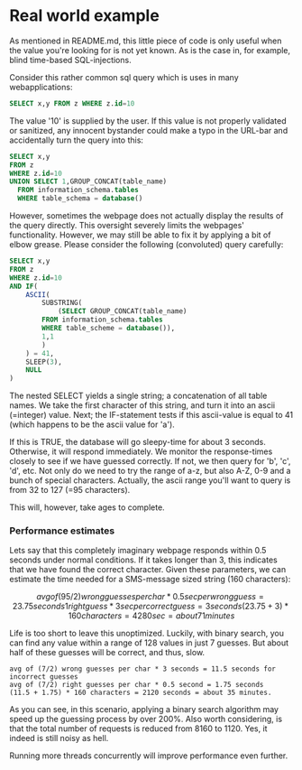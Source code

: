# Real world example

As mentioned in README.md, this little piece of code is only useful when 
the value you're looking for is not yet known. As is the case in, for example, 
blind time-based SQL-injections.  

Consider this rather common sql query which is uses in many webapplications:
```sql
SELECT x,y FROM z WHERE z.id=10 
```

The value '10' is supplied by the user. If this value is not properly validated 
or sanitized, any innocent bystander could make a typo in the URL-bar and 
accidentally turn the query into this:

```sql
SELECT x,y 
FROM z 
WHERE z.id=10 
UNION SELECT 1,GROUP_CONCAT(table_name) 
  FROM information_schema.tables 
  WHERE table_schema = database()
```

However, sometimes the webpage does not actually display the results of the query 
directly. This oversight severely limits the webpages' functionality. However, we 
may still be able to fix it by applying a bit of elbow grease. Please consider the 
following (convoluted) query carefully:

```sql
SELECT x,y 
FROM z 
WHERE z.id=10 
AND IF( 
    ASCII(
        SUBSTRING(	
            (SELECT GROUP_CONCAT(table_name) 
	    FROM information_schema.tables 
	    WHERE table_scheme = database()),
	    1,1
        )
    ) = 41,
    SLEEP(3),
    NULL
)
```
The nested SELECT yields a single string; a concatenation of all table names. 
We take the first character of this string, and turn it into an ascii (=integer) 
value. Next; the IF-statement tests if this ascii-value is equal to 41 (which 
happens to be the ascii value for 'a'). 

If this is TRUE, the database will go 
sleepy-time for about 3 seconds. Otherwise, it will respond immediately. We 
monitor the response-times closely to see if we have guessed correctly. If not, we
then query for 'b', 'c', 'd', etc. Not only do we need to try the range of a-z, but 
also A-Z, 0-9 and a bunch of special characters. Actually, the ascii range you'll 
want to query is from 32 to 127 (=95 characters).

This will, however, take ages to complete.

### Performance estimates
Lets say that this completely imaginary webpage responds within 0.5 seconds under 
normal conditions. If it takes longer than 3, this indicates that we have found the 
correct character. Given these parameters, we can estimate the time needed for a 
SMS-message sized string (160 characters):
```math
avg of (95/2) wrong guesses per char * 0.5 sec per wrong guess =  23.75 seconds
1 right guess * 3 sec per correct guess = 3 seconds
(23.75 + 3) * 160 characters = 4280 sec = about 71 minutes
```
Life is too short to leave this unoptimized. Luckily, with binary search, you can find 
any value within a range of 128 values in just 7 guesses. But about half of these guesses 
will be correct, and thus, slow. 
```
avg of (7/2) wrong guesses per char * 3 seconds = 11.5 seconds for incorrect guesses
avg of (7/2) right guesses per char * 0.5 second = 1.75 seconds
(11.5 + 1.75) * 160 characters = 2120 seconds = about 35 minutes.
```
As you can see, in this scenario, applying a binary search algorithm may speed up the 
guessing process by over 200%. Also worth considering, is that the total number of 
requests is reduced from 8160 to 1120. Yes, it indeed is still noisy as hell. 

Running more threads concurrently will improve performance even further.